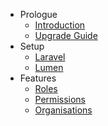 - Prologue
    - [Introduction](/docs/{{version}}/acl/introduction)
    - [Upgrade Guide](/docs/{{version}}/acl/upgrade)
- Setup
    - [Laravel](/docs/{{version}}/acl/installation)
    - [Lumen](/docs/{{version}}/acl/lumen)
- Features
    - [Roles](/docs/{{version}}/acl/roles)
    - [Permissions](/docs/{{version}}/acl/permissions)
    - [Organisations](/docs/{{version}}/acl/organisations)
